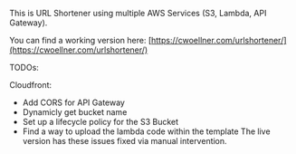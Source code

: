 This is URL Shortener using multiple AWS Services (S3, Lambda, API Gateway).

You can find a working version here: [https://cwoellner.com/urlshortener/](https://cwoellner.com/urlshortener/)

TODOs:

Cloudfront:
  - Add CORS for API Gateway
  - Dynamicly get bucket name
  - Set up a lifecycle policy for the S3 Bucket
  - Find a way to upload the lambda code within the template
The live version has these issues fixed via manual intervention.
